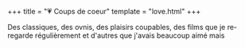 +++
title = "💗 Coups de coeur"
template = "love.html"
+++

Des classiques, des ovnis, des plaisirs coupables, des films que je re-regarde régulièrement et d'autres que j'avais beaucoup aimé mais 
